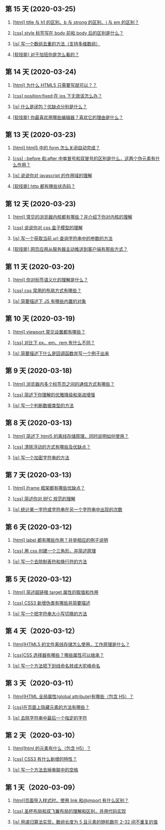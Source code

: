 ## 第 15 天 (2020-03-25)

1. [[html] title 与 h1 的区别、b 与 strong 的区别、i 与 em 的区别？](https://github.com/Renato-Z/brushTopic/issues/46)

2. [[css] style 标签写在 body 前和 body 后的区别是什么？](https://github.com/Renato-Z/brushTopic/issues/47)

3. [[js] 写一个数组去重的方法（支持多维数组）](https://github.com/Renato-Z/brushTopic/issues/48)

4. [[软技能] 对于加班你是怎么看的？](https://github.com/Renato-Z/brushTopic/issues/49)

## 第 14 天 (2020-03-24)

1. [[html] 为什么 HTML5 只需要写<!DOCTYPE HTML>就可以？？](https://github.com/Renato-Z/brushTopic/issues/42)

2. [[css] position:fixed;在 ios 下无效该怎么办？](https://github.com/Renato-Z/brushTopic/issues/43)

3. [[js] 什么是闭包？优缺点分别是什么？](https://github.com/Renato-Z/brushTopic/issues/44)

4. [[软技能] 你最喜欢用哪些编辑器？喜欢它的理由是什么？](https://github.com/Renato-Z/brushTopic/issues/45)

## 第 13 天 (2020-03-23)

1. [[html] html5 中的 form 怎么关闭自动完成？](https://github.com/Renato-Z/brushTopic/issues/38)

2. [[css] ::before 和:after 中单冒号和双冒号的区别是什么，这两个伪元素有什么作用？](https://github.com/Renato-Z/brushTopic/issues/39)

3. [[js] 说说你对 javascript 的作用域的理解](https://github.com/Renato-Z/brushTopic/issues/40)

4. [[软技能] http 都有哪些状态码？](https://github.com/Renato-Z/brushTopic/issues/41)

## 第 12 天 (2020-03-23)

1. [[html] 常见的浏览器内核都有哪些？并介绍下你对内核的理解](https://github.com/Renato-Z/brushTopic/issues/34)

2. [[css] 说说你对 css 盒子模型的理解](https://github.com/Renato-Z/brushTopic/issues/35)

3. [[js] 写一个获取当前 url 查询字符串中的参数的方法](https://github.com/Renato-Z/brushTopic/issues/36)

4. [[软技能] 网页应用从服务器主动推送到客户端有那些方式？](https://github.com/Renato-Z/brushTopic/issues/37)

## 第 11 天 (2020-03-20)

1. [[html] 你对标签语义化的理解是什么？](https://github.com/Renato-Z/brushTopic/issues/31)

2. [[css] css 常用的布局方式有哪些？](https://github.com/Renato-Z/brushTopic/issues/32)

3. [[js] 简要描述下 JS 有哪些内置的对象](https://github.com/Renato-Z/brushTopic/issues/33)

## 第 10 天 (2020-03-19)

1. [[html] viewport 常见设置都有哪些？](https://github.com/Renato-Z/brushTopic/issues/28)

2. [[css] 对比下 px、em、rem 有什么不同？](https://github.com/Renato-Z/brushTopic/issues/29)

3. [[js] 简要描述下什么是回调函数并写一个例子出来](https://github.com/Renato-Z/brushTopic/issues/30)

## 第 9 天 (2020-03-18)

1. [[html] 浏览器内多个标签页之间的通信方式有哪些？](https://github.com/Renato-Z/brushTopic/issues/25)

2. [[css] 简述下你理解的优雅降级和渐进增强](https://github.com/Renato-Z/brushTopic/issues/26)

3. [[js] 写一个判断数据类型的方法](https://github.com/Renato-Z/brushTopic/issues/27)

## 第 8 天 (2020-03-13)

1. [[html] 简述下 html5 的离线存储原理，同时说明如何使用？](https://github.com/Renato-Z/brushTopic/issues/22)

2. [[css] 清除浮动的方式有哪些及优缺点？](https://github.com/Renato-Z/brushTopic/issues/23)

3. [[js] 写一个加密字符串的方法](https://github.com/Renato-Z/brushTopic/issues/24)

## 第 7 天 (2020-03-13)

1. [[html] iframe 框架都有哪些优缺点？](https://github.com/Renato-Z/brushTopic/issues/19)

2. [[css] 简述你对 BFC 规范的理解](https://github.com/Renato-Z/brushTopic/issues/20)

3. [[js] 统计某一字符或字符串在另一个字符串中出现的次数](https://github.com/Renato-Z/brushTopic/issues/21)

## 第 6 天 (2020-03-12)

1. [[html] label 都有哪些作用？并举相应的例子说明](https://github.com/Renato-Z/brushTopic/issues/16)

2. [[css] 用 css 创建一个三角形，并简述原理](https://github.com/Renato-Z/brushTopic/issues/17)

3. [[js] 写一个去除制表符和换行符的方法](https://github.com/Renato-Z/brushTopic/issues/18)

## 第 5 天 (2020-03-12)

1. [[html] 简述超链接 target 属性的取值和作用](https://github.com/Renato-Z/brushTopic/issues/13)

2. [[css] CSS3 新增伪类有哪些并简要描述](https://github.com/Renato-Z/brushTopic/issues/14)

3. [[js] 写一个把字符串大小写切换的方法](https://github.com/Renato-Z/brushTopic/issues/15)

## 第 4 天（2020-03-12）

1. [[html]HTML5 的文件离线存储怎么使用，工作原理是什么？](https://github.com/Renato-Z/brushTopic/issues/10)

2. [[css]CSS 选择器有哪些？哪些属性可以继承？](https://github.com/Renato-Z/brushTopic/issues/11)

3. [[js] 写一个方法把下划线命名转成大驼峰命名](https://github.com/Renato-Z/brushTopic/issues/12)

## 第 3 天（2020-03-11）

1. [[html]HTML 全局属性(global attribute)有哪些（包含 H5）？](https://github.com/Renato-Z/brushTopic/issues/7)

2. [[css]在页面上隐藏元素的方法有哪些？](https://github.com/Renato-Z/brushTopic/issues/8)

3. [[js] 去除字符串中最后一个指定的字符](https://github.com/Renato-Z/brushTopic/issues/9)

## 第 2 天（2020-03-10）

1. [[html]html 的元素有什么（包含 H5）？](https://github.com/Renato-Z/brushTopic/issues/4)

2. [[css] CSS3 有什么新增的特性？](https://github.com/Renato-Z/brushTopic/issues/6)

3. [[js] 写一个方法去掉串联中的空格](https://github.com/Renato-Z/brushTopic/issues/5)

## 第 1 天（2020-03-09）

1. [[html]页面导入样式时，使用 link 和@import 有什么区别？](https://github.com/Renato-Z/brushTopic/issues/1)

2. [[css] 圣杯布局和双飞翼布局的理解和区别，并用代码实现](https://github.com/Renato-Z/brushTopic/issues/2)

3. [[js] 用递归算法实现，数组长度为 5 且元素的随机数在 2-32 间不重复的值](https://github.com/Renato-Z/brushTopic/issues/3)
